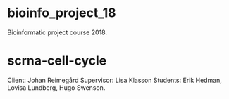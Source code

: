 # bioinfo_project_18
Bioinformatic project course 2018.
# scrna-cell-cycle

Client: Johan Reimegård
Supervisor: Lisa Klasson
Students: Erik Hedman, Lovisa Lundberg, Hugo Swenson.


